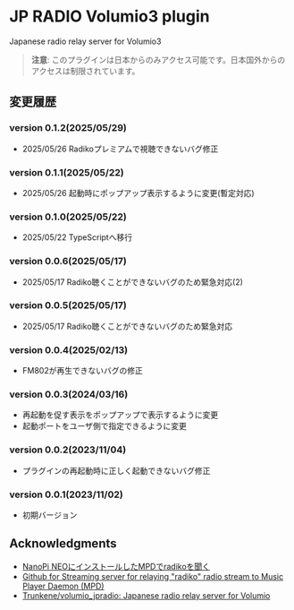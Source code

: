 # JP RADIO Volumio3 plugin
Japanese radio relay server for Volumio3

> **注意**: このプラグインは日本からのみアクセス可能です。日本国外からのアクセスは制限されています。

## 変更履歴
### version 0.1.2(2025/05/29)
+ 2025/05/26 Radikoプレミアムで視聴できないバグ修正
### version 0.1.1(2025/05/22)
+ 2025/05/26 起動時にポップアップ表示するように変更(暫定対応)
### version 0.1.0(2025/05/22)
+ 2025/05/22 TypeScriptへ移行
### version 0.0.6(2025/05/17)
+ 2025/05/17 Radiko聴くことができないバグのため緊急対応(2)
### version 0.0.5(2025/05/17)
+ 2025/05/17 Radiko聴くことができないバグのため緊急対応
### version 0.0.4(2025/02/13)
* FM802が再生できないバグの修正
### version 0.0.3(2024/03/16)
* 再起動を促す表示をポップアップで表示するように変更
* 起動ポートをユーザ側で指定できるように変更
### version 0.0.2(2023/11/04)
* プラグインの再起動時に正しく起動できないバグ修正
### version 0.0.1(2023/11/02)
* 初期バージョン

## Acknowledgments
* [NanoPi NEOにインストールしたMPDでradikoを聞く](http://burro.hatenablog.com/entry/2019/02/16/175836)
* [Github for Streaming server for relaying "radiko" radio stream to Music Player Daemon (MPD)](https://github.com/burrocargado/RadioRelayServer)
* [Trunkene/volumio_jpradio: Japanese radio relay server for Volumio](https://github.com/Trunkene/volumio_jpradio)